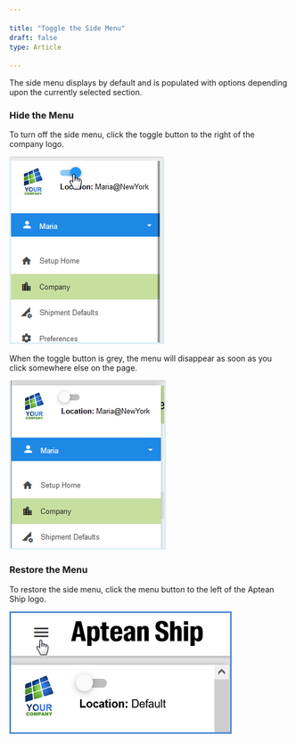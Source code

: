 ```yaml
---

title: "Toggle the Side Menu"
draft: false
type: Article

---
```


The side menu displays by default and is populated with options depending upon the currently selected section.

### Hide the Menu

To turn off the side menu, click the toggle button to the right of the company logo.

![](assets/images/ss-wc-0004-1-e1648826344302.png)

When the toggle button is grey, the menu will disappear as soon as you click somewhere else on the page.

![](assets/images/ss-wc-0008-1-e1648826370280.png)

### Restore the Menu

To restore the side menu, click the menu button to the left of the Aptean Ship logo.

![](assets/images/aptean-ship-menu1.png)

 


